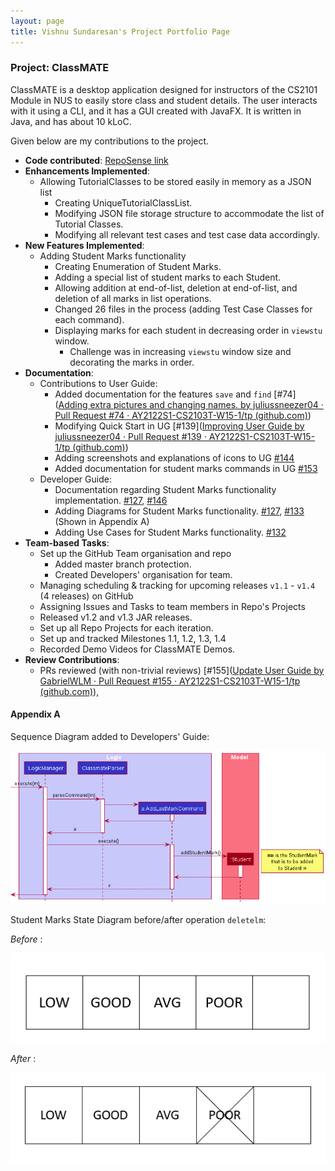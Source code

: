```yaml
---
layout: page
title: Vishnu Sundaresan's Project Portfolio Page
---
```


### Project: ClassMATE

ClassMATE is a desktop application designed for instructors of the CS2101 Module in NUS to easily store class and student details. The user interacts with it using a CLI, and it has a GUI created with JavaFX. It is written in Java, and has about 10 kLoC.

Given below are my contributions to the project.

* **Code contributed**: [RepoSense link](https://nus-cs2103-ay2122s1.github.io/tp-dashboard/#breakdown=true&search=juliussneezer04)
* **Enhancements Implemented**: 
  * Allowing TutorialClasses to be stored easily in memory as a JSON list
    * Creating UniqueTutorialClassList.
    * Modifying JSON file storage structure to accommodate the list of Tutorial Classes.
    * Modifying all relevant test cases and test case data accordingly.
* **New Features Implemented**:
  * Adding Student Marks functionality
    * Creating Enumeration of Student Marks.
    * Adding a special list of student marks to each Student.
    * Allowing addition at end-of-list, deletion at end-of-list, and deletion of all marks in list operations.
    * Changed 26 files in the process (adding Test Case Classes for each command).
    * Displaying marks for each student in decreasing order in `viewstu` window.
      * Challenge was in increasing `viewstu` window size and decorating the marks in order.
* **Documentation**:
  * Contributions to User Guide:
    * Added documentation for the features `save` and `find` [\#74]([Adding extra pictures and changing names. by juliussneezer04 · Pull Request #74 · AY2122S1-CS2103T-W15-1/tp (github.com)](https://github.com/AY2122S1-CS2103T-W15-1/tp/pull/74))
    * Modifying Quick Start in UG [\#139]([Improving User Guide by juliussneezer04 · Pull Request #139 · AY2122S1-CS2103T-W15-1/tp (github.com)](https://github.com/AY2122S1-CS2103T-W15-1/tp/pull/139))
    * Adding screenshots and explanations of icons to UG [\#144](https://github.com/AY2122S1-CS2103T-W15-1/tp/pull/144)
    * Added documentation for student marks commands in UG [\#153](https://github.com/AY2122S1-CS2103T-W15-1/tp/pull/153)
  * Developer Guide:
    * Documentation regarding Student Marks functionality implementation. [\#127](https://github.com/AY2122S1-CS2103T-W15-1/tp/pull/127), [\#146](https://github.com/AY2122S1-CS2103T-W15-1/tp/pull/146)
    * Adding Diagrams for Student Marks functionality. [\#127](https://github.com/AY2122S1-CS2103T-W15-1/tp/pull/127), [\#133](https://github.com/AY2122S1-CS2103T-W15-1/tp/pull/133) (Shown in Appendix A)
    * Adding Use Cases for Student Marks functionality. [\#132](https://github.com/AY2122S1-CS2103T-W15-1/tp/pull/132)
* **Team-based Tasks**:
  * Set up the GitHub Team organisation and repo
    * Added master branch protection.
    * Created Developers' organisation for team.
  * Managing scheduling & tracking for upcoming releases `v1.1` - `v1.4` (4 releases) on GitHub
  * Assigning Issues and Tasks to team members in Repo's Projects
  * Released v1.2 and v1.3 JAR releases.
  * Set up all Repo Projects for each iteration.
  * Set up and tracked Milestones 1.1, 1.2, 1.3, 1.4
  * Recorded Demo Videos for ClassMATE Demos.
* **Review Contributions**:
  * PRs reviewed (with non-trivial reviews) [\#155]([Update User Guide by GabrielWLM · Pull Request #155 · AY2122S1-CS2103T-W15-1/tp (github.com)](https://github.com/AY2122S1-CS2103T-W15-1/tp/pull/155)), 



#### Appendix A

Sequence Diagram added to Developers' Guide:

![AddMarkSequenceDiagram](diagrams/AddMarkSequenceDiagram.png)

Student Marks State Diagram before/after operation `deletelm`:

*Before* :

![StudentMarksState](diagrams/StudentMarksState1.png)

*After* :

![StudentMarksState2](diagrams\StudentMarksState2.png)



